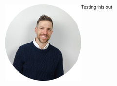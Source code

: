 <div>
<p>
<a href="https://linkedin/in/noahaklem"><img alt="Picture of Noah A Klem" src="IMG_1451.JPG" width="250" height="250" style="float: left;"></a>
Testing this out
</p>
</div>
  


<!--
**noahaklem/noahaklem** is a ✨ _special_ ✨ repository because its `README.md` (this file) appears on your GitHub profile.

Here are some ideas to get you started:

- 🔭 I’m currently working on ...
- 🌱 I’m currently learning ...
- 👯 I’m looking to collaborate on ...
- 🤔 I’m looking for help with ...
- 💬 Ask me about ...
- 📫 How to reach me: ...
- 😄 Pronouns: ...
- ⚡ Fun fact: ...
-->
